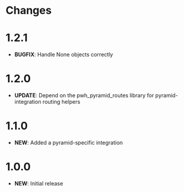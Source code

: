 # Changes

# 1.2.1

* **BUGFIX**: Handle None objects correctly

# 1.2.0

* **UPDATE**: Depend on the pwh_pyramid_routes library for pyramid-integration routing helpers

# 1.1.0

* **NEW**: Added a pyramid-specific integration

# 1.0.0

* **NEW**: Initial release

